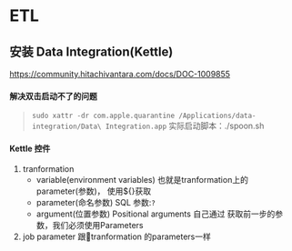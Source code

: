 # ETL
## 安装 Data Integration(Kettle)
https://community.hitachivantara.com/docs/DOC-1009855

#### 解决双击启动不了的问题
>   `sudo xattr -dr com.apple.quarantine /Applications/data-integration/Data\ Integration.app`
实际启动脚本：./spoon.sh

#### Kettle 控件
1. tranformation
    - variable(environment variables)
        也就是tranformation上的parameter(参数)， 使用${}获取
    - parameter(命名参数)
        SQL 参数:`?`
    - argument(位置参数)
        Positional arguments
    自己通过
    获取前一步的参数，我们必须使用Parameters
2. job
    parameter 跟tranformation 的parameters一样